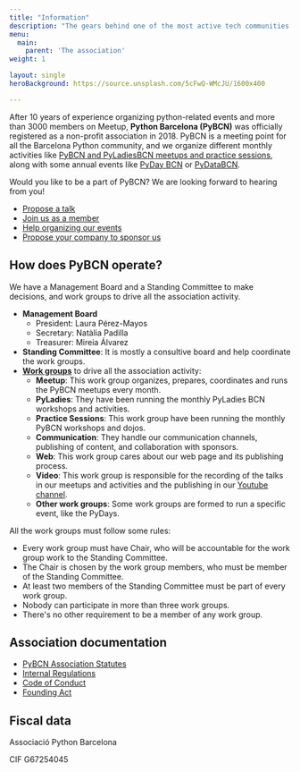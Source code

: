 ```yaml
---
title: "Information"
description: "The gears behind one of the most active tech communities in Barcelona"
menu:
  main:
    parent: 'The association'
weight: 1

layout: single
heroBackground: https://source.unsplash.com/5cFwQ-WMcJU/1600x400

---
```


After 10 years of experience organizing python-related events and more than 3000 members on Meetup, **Python Barcelona (PyBCN)** was officially registered as a non-profit association in 2018. PyBCN is a meeting point for all the Barcelona Python community, and we organize different monthly activities like [PyBCN and PyLadiesBCN meetups and practice sessions](../../events/monthly_events), along with some annual events like [PyDay BCN](../../events/pyday_bcn/pyday_bcn_2020) or [PyDataBCN](../../events/other_events/pydata_bcn_2017/).


Would you like to be a part of PyBCN? We are looking forward to hearing from you!
* [Propose a talk](../propose-a-talk/)
* [Join us as a member](../membership/)
* [Help organizing our events](../organize-with-us/)
* [Propose your company to sponsor us](../sponsor-us/)



## How does PyBCN operate?
We have a Management Board and a Standing Committee to make decisions, and work groups  to drive all the association activity.

* **Management Board**
   * President: Laura Pérez-Mayos
   * Secretary: Natàlia Padilla
   * Treasurer: Mireia Álvarez
* **Standing Committee**: It is mostly a consultive board and help coordinate the work groups.
* <a href="https://docs.google.com/spreadsheets/d/1ptmymYA5R4vJ4H38Fm7mo_yMooZI39sdLD9DRXxyfaE" target="_blank">**Work groups**</a> to drive all the association activity:
   * **Meetup**: This work group organizes, prepares, coordinates and runs the PyBCN meetups every month.
   * **PyLadies**: They have been running the monthly PyLadies BCN workshops and activities.
   * **Practice Sessions**: This work group have been running the monthly PyBCN workshops and dojos.
   * **Communication**: They handle our communication channels, publishing of content, and collaboration with sponsors.
   * **Web**: This work group cares about our web page and its publishing process.
   * **Video**: This work group is responsible for the recording of the talks in our meetups and activities and the publishing in our <a href="https://www.youtube.com/channel/UCEhI2CfdT5--TYq47K4en4A" target="_blank">Youtube channel</a>.
   * **Other work groups**: Some work groups are formed to run a specific event, like the PyDays.

All the work groups must follow some rules:
   
  * Every work group must have Chair, who will be accountable for the work group work to the Standing Committee.
  * The Chair is chosen by the work group members, who must be member of the Standing Committee.
  * At least two members of the Standing Committee must be part of every work group.
  * Nobody can participate in more than three work groups.
  * There's no other requirement to be a member of any work group.

## Association documentation
* <a href="https://docs.google.com/document/d/1F0VzZPrBsTtBl-U7PkA6IerFHnLqjTDspUaNQfu1vCU/edit?usp=sharing" target="_blank">PyBCN Association Statutes</a>
* <a href="https://docs.google.com/document/d/1xd36jkdcT3s3zGjNrSMnGuuk5xgodAos2fLDyJMLE30/edit?usp=sharing" target="_blank">Internal Regulations</a>
* [Code of Conduct](/pybcn_association/coc/)
* <a href="https://docs.google.com/document/d/1_fTbgT-Bw25aaGLb9O9vCMi1Gkxhb3FiY-S7yeZLq6k/edit?usp=sharing" target="_blank">Founding Act</a>

## Fiscal data
Associació Python Barcelona

CIF G67254045
